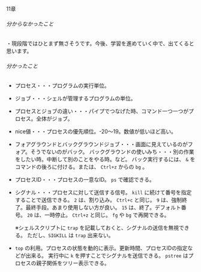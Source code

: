 11章
###### 分からなかったこと
・現段階ではひとまず無さそうです。今後、学習を進めていく中で、出てくると思います。

###### 分かったこと
- プロセス・・・プログラムの実行単位。
- ジョブ・・・シェルが管理するプログラムの単位。
- プロセスとジョブの違い・・・パイプでつなげた時、コマンド一つ一つがプロセス。全体がジョブ。
- nice値・・・プロセスの優先順位。-20〜19。数値が低いほど高い。
- フォアグラウンドとバックグラウンドジョブ・・・画面に見えているのがフォア。そうでないのがバック。
  バックグラウンドの使いみち・・・別の作業をしたい時。中断して別のことをやる時。など。
  バック実行するには、 `&` をコマンドの後ろに付ける。または、 `Ctrl+z` からの `bg` 。
- プロセスID・・・プロセスの一意なID。 `ps` で確認できる。
- シグナル・・・プロセスに対して送信する信号。 `kill` に続けて番号を指定することで送信できる。
  `2` は、割り込み。 `Ctrl+c` と同じ。
  `9` は、強制終了。最終手段。あまり使用しない方が良い。
  `15` は、終了。デフォルト番号。
  `20` は、一時停止。 `Ctrl+z` と同じ。 `fg` や `bg` で再開できる。

  ※シェルスクリプトに `trap` を記載しておくと、シグナルの送信を無視できる。
  ただし、`SIGKILL` は `trap` 出来ない。

- `top` の利用。プロセスの状態を動的に表示。更新時間、プロセスIDの指定などが出来る。
  実行中に `k` を押すことでシグナルを送信できる。
  `pstree` はプロセスの親子関係をツリー表示できる。